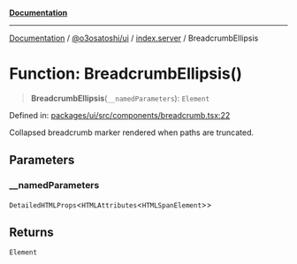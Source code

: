 [**Documentation**](../../../../README.md)

***

[Documentation](../../../../README.md) / [@o3osatoshi/ui](../../README.md) / [index.server](../README.md) / BreadcrumbEllipsis

# Function: BreadcrumbEllipsis()

> **BreadcrumbEllipsis**(`__namedParameters`): `Element`

Defined in: [packages/ui/src/components/breadcrumb.tsx:22](https://github.com/o3osatoshi/experiment/blob/67ff251451cab829206391b718d971ec20ce4dfb/packages/ui/src/components/breadcrumb.tsx#L22)

Collapsed breadcrumb marker rendered when paths are truncated.

## Parameters

### \_\_namedParameters

`DetailedHTMLProps`\<`HTMLAttributes`\<`HTMLSpanElement`\>\>

## Returns

`Element`
